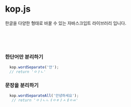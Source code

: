 # kop.js

한글을 다양한 형태로 바꿀 수 있는 자바스크입트 라이브러리 입니다.

<br>
<br>
<br>

### 한단어만 분리하기
```js
  kop.wordSeparate('안');
  // return 'ㅇㅏㄴ'
```

### 문장을 분리하기
```js
  kop.wordSeparateAll('안녕하세요');
   // return 'ㅇㅏㄴㄴㅕㅇㅎㅏㅅㅔㅇㅛ'
```

